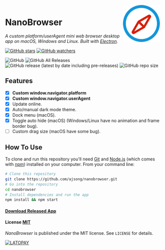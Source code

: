 <img src="assets/icons/icon/512x512.png" alt="logo" height="120" align="right" />

# NanoBrowser

*A custom platform/userAgent mini web browser desktop app on macOS, Windows and Linux. Built with [Electron](https://github.com/atom/electron).*

[![GitHub stars](https://img.shields.io/github/stars/ajsong/nanobrowser.svg?style=social&label=Star)]()
[![GitHub watchers](https://img.shields.io/github/watchers/ajsong/nanobrowser.svg?style=social&label=Watch)]()

<p>
<img alt="GitHub" src="https://img.shields.io/github/license/ajsong/nanobrowser?style=for-the-badge">
<img alt="GitHub All Releases" src="https://img.shields.io/github/downloads/ajsong/nanobrowser/total?style=for-the-badge">
<img alt="GitHub release (latest by date including pre-releases)" src="https://img.shields.io/github/v/release/ajsong/nanobrowser?include_prereleases&style=for-the-badge">
<img alt="GitHub repo size" src="https://img.shields.io/github/repo-size/ajsong/nanobrowser?style=for-the-badge">
</p>

## Features

- [x] **Custom window.navigator.platform**
- [x] **Custom window.navigator.userAgent**
- [x] Update online.
- [x] Auto/manual dark mode theme.
- [x] Dock menu (macOS).
- [x] Toggle auto hide (macOS) (Windows/Linux have no animation and frame border bug).
- [ ] Custom drag size (macOS have some bug).

## How To Use

To clone and run this repository you'll need [Git](https://git-scm.com) and [Node.js](https://nodejs.org/en/download/) (which comes with [npm](https://www.npmjs.com/)) installed on your computer. From your command line:

``` bash
# Clone this repository
git clone https://github.com/ajsong/nanobrowser.git
# Go into the repository
cd nanobrowser
# Install dependencies and run the app
npm install && npm start
```
#### [Download Released App](https://github.com/ajsong/nanobrowser/releases)

#### License [MIT](LICENSE)

*NanoBrowser* is published under the MIT license. See `LICENSE` for details.

[![LATOPAY](https://latopay.com/w/pz-bar-20714.png)](https://latopay.com/@ajsong)
